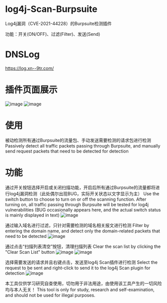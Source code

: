 # log4j-Scan-Burpsuite
Log4j漏洞（CVE-2021-44228）的Burpsuite检测插件

功能：开关(ON/OFF)、过滤(Filter)、发送(Send)


# DNSLog
https://log.xn--9tr.com/

# 插件页面展示
![image](https://user-images.githubusercontent.com/54879520/146352797-9211458b-989e-4386-80a3-40f38a1e3d47.png)
![image](https://user-images.githubusercontent.com/54879520/146352764-86d3c09f-f6d6-4107-867a-4e7860547959.png)


# 使用
被动检测所有通过Burpsuite的流量包、手动发送需要检测的请求包进行检测
Passively detect all traffic packets passing through Burpsuite, and manually send request packets that need to be detected for detection

# 功能

通过开关按钮选择开启或关闭扫描功能，开启后所有通过Burpsuite的流量都将进行log4j漏洞检测（此处偶尔出现BUG，实际开关状态以文字显示为主）
Use the switch button to choose to turn on or off the scanning function. After turning on, all traffic passing through Burpsuite will be tested for log4j vulnerabilities (BUG occasionally appears here, and the actual switch status is mainly displayed in text)
![image](https://user-images.githubusercontent.com/54879520/146351788-4233ddba-e2a1-46ef-9323-01ad14a6dc12.png)


通过输入域名进行过滤，只针对需要检测的域名相关报文进行检测
Filter by entering the domain name, and detect only the domain-related packets that need to be detected
![image](https://user-images.githubusercontent.com/54879520/146352060-29bfbeb1-7166-4065-a6ed-39111f4ad0cd.png)


通过点击“扫描列表清空”按钮，清理扫描列表
Clear the scan list by clicking the "Clear Scan List" button
![image](https://user-images.githubusercontent.com/54879520/146353005-ae21447f-a81e-419d-b75e-8b5340477b05.png)
![image](https://user-images.githubusercontent.com/54879520/146353057-7d73cc31-c4a0-4a17-beaf-5016b8c40a5e.png)

选择需要发送的请求并且右键点击，发送至log4j Scan插件进行检测
Select the request to be sent and right-click to send it to the log4j Scan plugin for detection
![image](https://user-images.githubusercontent.com/54879520/146351539-4dc42228-424a-47aa-a35d-8ba4275f61a0.png)


本工具仅供学习研究自查使用，切勿用于非法用途，由使用该工具产生的一切风险均与本人无关！
This tool is only for study, research and self-examination, and should not be used for illegal purposes. 
